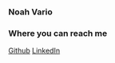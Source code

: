 ### Noah Vario

### Where you can reach me

[Github](https://github.com/NoahV17)
[LinkedIn](https://www.linkedin.com/in/noahvario/)
